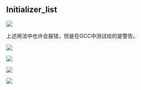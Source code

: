 ## Initializer_list ##

![](https://i.imgur.com/051m3u9.png)

上述用法中也许会报错，但是在GCC中测试给的是警告。

![](https://i.imgur.com/czhP0CS.png)

![](https://i.imgur.com/MpuxcX4.jpg)

![](https://i.imgur.com/IZHFbfS.jpg)

![](https://i.imgur.com/ZFycePk.jpg)

